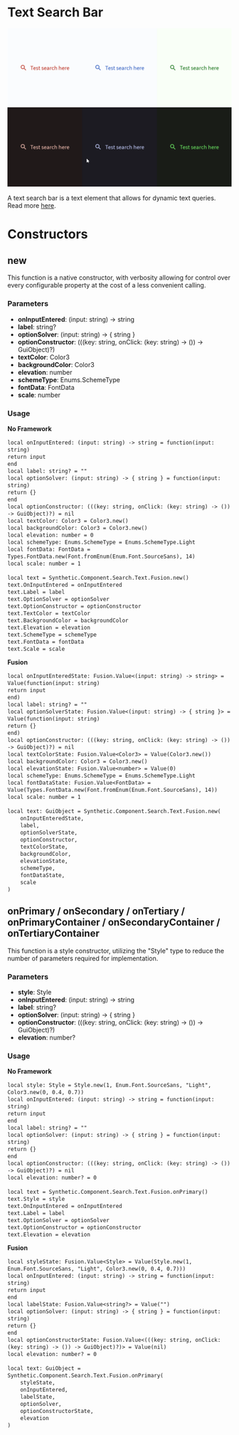 # Text Search Bar

![Preview](preview.gif)

A text search bar is a text element that allows for dynamic text queries. Read more [here](https://m3.material.io/components/search/overview).
# Constructors


## new
This function is a native constructor, with verbosity allowing for control over every configurable property at the cost of a less convenient calling.

### Parameters
- **onInputEntered**: (input: string) -> string
- **label**: string?
- **optionSolver**: (input: string) -> { string }
- **optionConstructor**: (((key: string, onClick: (key: string) -> ()) -> GuiObject)?)
- **textColor**: Color3
- **backgroundColor**: Color3
- **elevation**: number
- **schemeType**: Enums.SchemeType
- **fontData**: FontData
- **scale**: number


### Usage

**No Framework**
```luau
local onInputEntered: (input: string) -> string = function(input: string)
return input
end
local label: string? = ""
local optionSolver: (input: string) -> { string } = function(input: string)
return {}
end
local optionConstructor: (((key: string, onClick: (key: string) -> ()) -> GuiObject)?) = nil
local textColor: Color3 = Color3.new()
local backgroundColor: Color3 = Color3.new()
local elevation: number = 0
local schemeType: Enums.SchemeType = Enums.SchemeType.Light
local fontData: FontData = Types.FontData.new(Font.fromEnum(Enum.Font.SourceSans), 14)
local scale: number = 1

local text = Synthetic.Component.Search.Text.Fusion.new()
text.OnInputEntered = onInputEntered
text.Label = label
text.OptionSolver = optionSolver
text.OptionConstructor = optionConstructor
text.TextColor = textColor
text.BackgroundColor = backgroundColor
text.Elevation = elevation
text.SchemeType = schemeType
text.FontData = fontData
text.Scale = scale
```

**Fusion**
```luau
local onInputEnteredState: Fusion.Value<(input: string) -> string> = Value(function(input: string)
return input
end)
local label: string? = ""
local optionSolverState: Fusion.Value<(input: string) -> { string }> = Value(function(input: string)
return {}
end)
local optionConstructor: (((key: string, onClick: (key: string) -> ()) -> GuiObject)?) = nil
local textColorState: Fusion.Value<Color3> = Value(Color3.new())
local backgroundColor: Color3 = Color3.new()
local elevationState: Fusion.Value<number> = Value(0)
local schemeType: Enums.SchemeType = Enums.SchemeType.Light
local fontDataState: Fusion.Value<FontData> = Value(Types.FontData.new(Font.fromEnum(Enum.Font.SourceSans), 14))
local scale: number = 1

local text: GuiObject = Synthetic.Component.Search.Text.Fusion.new(
	onInputEnteredState,
	label,
	optionSolverState,
	optionConstructor,
	textColorState,
	backgroundColor,
	elevationState,
	schemeType,
	fontDataState,
	scale
)
```
## onPrimary / onSecondary / onTertiary / onPrimaryContainer / onSecondaryContainer / onTertiaryContainer
This function is a style constructor, utilizing the "Style" type to reduce the number of parameters required for implementation.

### Parameters
- **style**: Style
- **onInputEntered**: (input: string) -> string
- **label**: string?
- **optionSolver**: (input: string) -> { string }
- **optionConstructor**: (((key: string, onClick: (key: string) -> ()) -> GuiObject)?)
- **elevation**: number?


### Usage

**No Framework**
```luau
local style: Style = Style.new(1, Enum.Font.SourceSans, "Light", Color3.new(0, 0.4, 0.7))
local onInputEntered: (input: string) -> string = function(input: string)
return input
end
local label: string? = ""
local optionSolver: (input: string) -> { string } = function(input: string)
return {}
end
local optionConstructor: (((key: string, onClick: (key: string) -> ()) -> GuiObject)?) = nil
local elevation: number? = 0

local text = Synthetic.Component.Search.Text.Fusion.onPrimary()
text.Style = style
text.OnInputEntered = onInputEntered
text.Label = label
text.OptionSolver = optionSolver
text.OptionConstructor = optionConstructor
text.Elevation = elevation
```

**Fusion**
```luau
local styleState: Fusion.Value<Style> = Value(Style.new(1, Enum.Font.SourceSans, "Light", Color3.new(0, 0.4, 0.7)))
local onInputEntered: (input: string) -> string = function(input: string)
return input
end
local labelState: Fusion.Value<string?> = Value("")
local optionSolver: (input: string) -> { string } = function(input: string)
return {}
end
local optionConstructorState: Fusion.Value<(((key: string, onClick: (key: string) -> ()) -> GuiObject)?)> = Value(nil)
local elevation: number? = 0

local text: GuiObject = Synthetic.Component.Search.Text.Fusion.onPrimary(
	styleState,
	onInputEntered,
	labelState,
	optionSolver,
	optionConstructorState,
	elevation
)
```